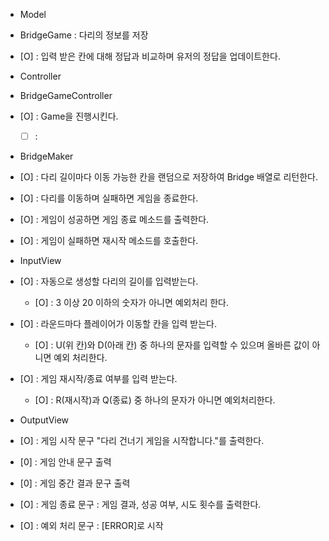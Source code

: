 - Model
- BridgeGame : 다리의 정보를 저장
- [O] : 입력 받은 칸에 대해 정답과 비교하며 유저의 정답을 업데이트한다.

- Controller
- BridgeGameController
- [O] : Game을 진행시킨다.
  - [ ] : 

- BridgeMaker
- [O] : 다리 길이마다 이동 가능한 칸을 랜덤으로 저장하여 Bridge 배열로 리턴한다.
- [O] : 다리를 이동하며 실패하면 게임을 종료한다.
- [O] : 게임이 성공하면 게임 종료 메소드를 출력한다.
- [O] : 게임이 실패하면 재시작 메소드를 호출한다.

- InputView
- [O] : 자동으로 생성할 다리의 길이를 입력받는다.
  - [O] : 3 이상 20 이하의 숫자가 아니면 예외처리 한다.
- [O] : 라운드마다 플레이어가 이동할 칸을 입력 받는다. 
  - [O] : U(위 칸)와 D(아래 칸) 중 하나의 문자를 입력할 수 있으며 올바른 값이 아니면 예외 처리한다.
- [O] : 게임 재시작/종료 여부를 입력 받는다. 
  - [O] : R(재시작)과 Q(종료) 중 하나의 문자가 아니면 예외처리한다.

- OutputView
- [O] : 게임 시작 문구 "다리 건너기 게임을 시작합니다."를 출력한다.
- [0] : 게임 안내 문구 출력
- [0] : 게임 중간 결과 문구 출력
- [O] : 게임 종료 문구 : 게임 결과, 성공 여부, 시도 횟수를 출력한다.
- [O] : 예외 처리 문구 : [ERROR]로 시작

